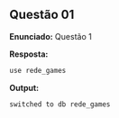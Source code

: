 ## Questão 01

**Enunciado:**
Questão 1

**Resposta:**
```js
use rede_games
```

**Output:**
```
switched to db rede_games
```
